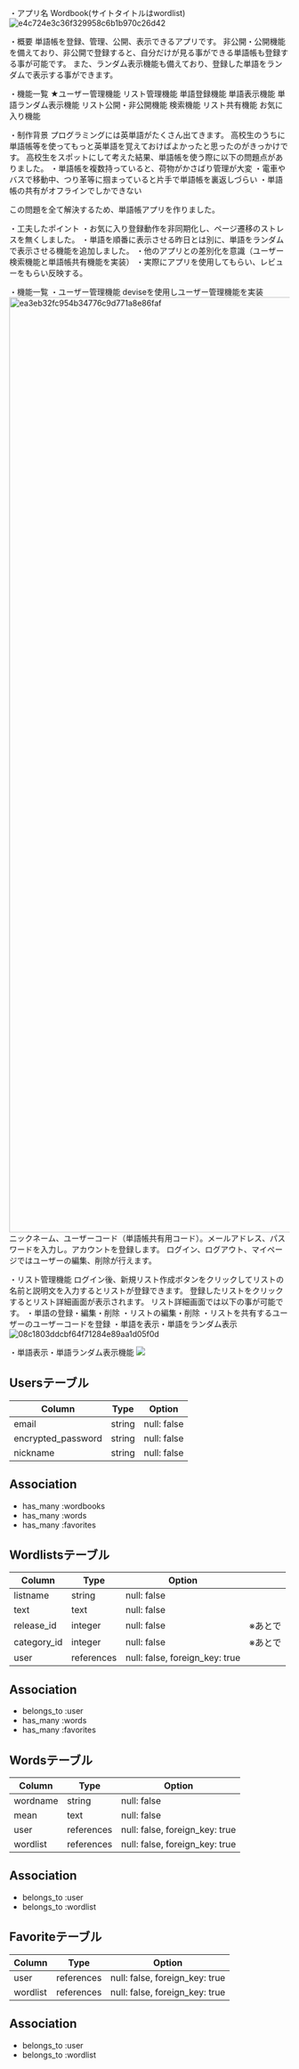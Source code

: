 ・アプリ名
  Wordbook(サイトタイトルはwordlist)
  ![e4c724e3c36f329958c6b1b970c26d42](https://user-images.githubusercontent.com/73679908/106473781-8d8d4200-64e7-11eb-9229-d56882e08acc.jpg)


・概要
  単語帳を登録、管理、公開、表示できるアプリです。
  非公開・公開機能を備えており、非公開で登録すると、自分だけが見る事ができる単語帳も登録する事が可能です。
  また、ランダム表示機能も備えており、登録した単語をランダムで表示する事ができます。


・機能一覧
★ユーザー管理機能
  リスト管理機能
  単語登録機能
  単語表示機能
  単語ランダム表示機能
  リスト公開・非公開機能
  検索機能
  リスト共有機能
  お気に入り機能

・制作背景
  プログラミングには英単語がたくさん出てきます。
  高校生のうちに単語帳等を使ってもっと英単語を覚えておけばよかったと思ったのがきっかけです。
  高校生をスポットにして考えた結果、単語帳を使う際に以下の問題点がありました。
    ・単語帳を複数持っていると、荷物がかさばり管理が大変
    ・電車やバスで移動中、つり革等に掴まっていると片手で単語帳を裏返しづらい
    ・単語帳の共有がオフラインでしかできない
  
  この問題を全て解決するため、単語帳アプリを作りました。

・工夫したポイント
  ・お気に入り登録動作を非同期化し、ページ遷移のストレスを無くしました。
  ・単語を順番に表示させる昨日とは別に、単語をランダムで表示させる機能を追加しました。
  ・他のアプリとの差別化を意識（ユーザー検索機能と単語帳共有機能を実装）
  ・実際にアプリを使用してもらい、レビューをもらい反映する。

・機能一覧
  ・ユーザー管理機能
    deviseを使用しユーザー管理機能を実装
    <img width="1680" alt="ea3eb32fc954b34776c9d771a8e86faf" src="https://user-images.githubusercontent.com/73679908/106474921-bd891500-64e8-11eb-93ec-aee5a0986ea7.png">
    ニックネーム、ユーザーコード（単語帳共有用コード）。メールアドレス、パスワードを入力し。アカウントを登録します。
    ログイン、ログアウト、マイページではユーザーの編集、削除が行えます。

  ・リスト管理機能
    ログイン後、新規リスト作成ボタンをクリックしてリストの名前と説明文を入力するとリストが登録できます。
    登録したリストをクリックするとリスト詳細画面が表示されます。
    リスト詳細画面では以下の事が可能です。
      ・単語の登録・編集・削除
      ・リストの編集・削除
      ・リストを共有するユーザーのユーザーコードを登録
      ・単語を表示・単語をランダム表示
    ![08c1803ddcbf64f71284e89aa1d05f0d](https://user-images.githubusercontent.com/73679908/106480980-4d31c200-64ef-11eb-8d9d-0635927a0168.jpg)

  ・単語表示・単語ランダム表示機能
    <img src= "https://user-images.githubusercontent.com/73679908/106485333-d4813480-64f3-11eb-8d6b-071171114512.mp4">

















## Usersテーブル

| Column             | Type   | Option      |
| ------------------ | ------ | ----------- |
| email              | string | null: false |
| encrypted_password | string | null: false |
| nickname           | string | null: false |

## Association
- has_many :wordbooks
- has_many :words
- has_many :favorites


## Wordlistsテーブル

| Column      | Type       | Option                         |      |
| ----------- | ---------- | ------------------------------ | ---- |
| listname    | string     | null: false                    |      |
| text        | text       | null: false                    |      |
| release_id  | integer    | null: false                    | ※あとで |
| category_id | integer    | null: false                    | ※あとで |
| user        | references | null: false, foreign_key: true |      |

## Association

- belongs_to :user
- has_many :words
- has_many :favorites


## Wordsテーブル

| Column   | Type       | Option                         |
| -------- | ---------- | ------------------------------ |
| wordname | string     | null: false                    |
| mean     | text       | null: false                    |
| user     | references | null: false, foreign_key: true |
| wordlist | references | null: false, foreign_key: true |

## Association

- belongs_to :user
- belongs_to :wordlist

## Favoriteテーブル

| Column   | Type       | Option                         |
| -------- | ---------- | ------------------------------ |
| user     | references | null: false, foreign_key: true |
| wordlist | references | null: false, foreign_key: true |

## Association

- belongs_to :user
- belongs_to :wordlist